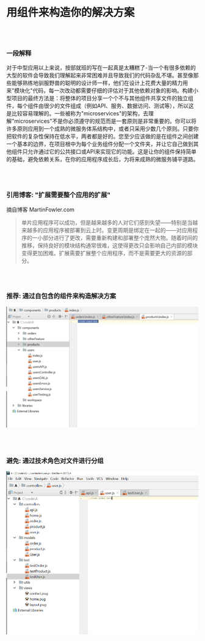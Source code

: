 # 用组件来构造你的解决方案

<br/><br/>


### 一段解释

对于中型应用以上来说，按部就班的写在一起真是太糟糕了-当一个有很多依赖的大型的软件会导致我们理解起来非常困难并且导致我们的代码杂乱不堪。甚至像那些能够熟练地驯服野兽的聪明的设计师一样，他们在设计上花费大量的精力用来"模块化"代码，每一次改动都需要仔细的评估对于其他依赖对象的影响。构建小型项目的最终方法是：将整体的项目分享一个个不与其他组件共享文件的独立组件，每个组件由很少的文件组成（例如API、服务、数据访问、测试等），所以这是比较容易理解的。一些被称为"microservices"的架构，去理解"microservices"不是你必须遵守的规范而是一套原则是非常重要的。你可以将许多原则应用到一个成熟的微服务体系结构中，或者只采用少数几个原则。只要你把软件的复杂性保持在低水平，两者都是好的。您至少应该做的是在组件之间创建一个基本的边界，在项目根中为每个业务组件分配一个文件夹，并让它自己做到其他组件只允许通过它的公共接口或API来实现它的功能。这是让你的组件保持简单的基础，避免依赖关系，在你的应用程序成长后，为将来成熟的微服务铺平道路。

<br/><br/>


### 引用博客: "扩展需要整个应用的扩展"
 摘自博客 MartinFowler.com

 > 单片应用程序可以成功，但是越来越多的人对它们感到失望——特别是当越来越多的应用程序被部署到云上时。变更周期是绑定在一起的——对应用程序的一小部分进行了更改，需要重新构建和部署整个庞然大物。随着时间的推移，保持良好的模块结构通常很难，这使得更改只会影响自己内部的模块变得更加困难。扩展需要扩展整个应用程序，而不是需要更大的资源的部分。

 <br/><br/>
 
 ### 推荐: 通过自包含的组件来构造解决方案
![alt text](../../assets/images/structurebycomponents.PNG "Structuring solution by components")

 <br/><br/> 

### 避免: 通过技术角色对文件进行分组
![alt text](../../assets/images/structurebyroles.PNG "Structuring solution by technical roles")
